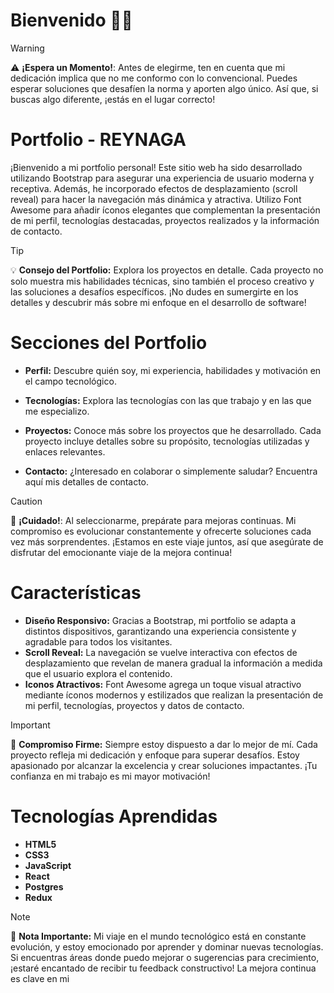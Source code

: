 # Bienvenido 🖐🏻

> [!WARNING]
> ⚠️ **¡Espera un Momento!**: Antes de elegirme, ten en cuenta que mi dedicación implica que no me conformo con lo convencional. Puedes esperar soluciones que desafíen la norma y aporten algo único. Así que, si buscas algo diferente, ¡estás en el lugar correcto!

# Portfolio - REYNAGA

¡Bienvenido a mi portfolio personal! Este sitio web ha sido desarrollado utilizando Bootstrap para asegurar una experiencia de usuario moderna y receptiva. Además, he incorporado efectos de desplazamiento (scroll reveal) para hacer la navegación más dinámica y atractiva. Utilizo Font Awesome para añadir íconos elegantes que complementan la presentación de mi perfil, tecnologías destacadas, proyectos realizados y la información de contacto.

> [!TIP]
> 💡 **Consejo del Portfolio:** Explora los proyectos en detalle. Cada proyecto no solo muestra mis habilidades técnicas, sino también el proceso creativo y las soluciones a desafíos específicos. ¡No dudes en sumergirte en los detalles y descubrir más sobre mi enfoque en el desarrollo de software!

# Secciones del Portfolio

* **Perfil:** Descubre quién soy, mi experiencia, habilidades y motivación en el campo tecnológico.

* **Tecnologías:** Explora las tecnologías con las que trabajo y en las que me especializo.

* **Proyectos:** Conoce más sobre los proyectos que he desarrollado. Cada proyecto incluye detalles sobre su propósito, tecnologías utilizadas y enlaces relevantes.

* **Contacto:** ¿Interesado en colaborar o simplemente saludar? Encuentra aquí mis detalles de contacto.

> [!CAUTION]
> 🚨 **¡Cuidado!**: Al seleccionarme, prepárate para mejoras continuas. Mi compromiso es evolucionar constantemente y ofrecerte soluciones cada vez más sorprendentes. ¡Estamos en este viaje juntos, así que asegúrate de disfrutar del emocionante viaje de la mejora continua!

# Características 
* **Diseño Responsivo:** Gracias a Bootstrap, mi portfolio se adapta a distintos dispositivos, garantizando una experiencia consistente y agradable para todos los visitantes.
* **Scroll Reveal:** La navegación se vuelve interactiva con efectos de desplazamiento que revelan de manera gradual la información a medida que el usuario explora el contenido.
* **Iconos Atractivos:** Font Awesome agrega un toque visual atractivo mediante íconos modernos y estilizados que realizan la presentación de mi perfil, tecnologías, proyectos y datos de contacto.

> [!IMPORTANT]
> 🎯 **Compromiso Firme:** Siempre estoy dispuesto a dar lo mejor de mí. Cada proyecto refleja mi dedicación y enfoque para superar desafíos. Estoy apasionado por alcanzar la excelencia y crear soluciones impactantes. ¡Tu confianza en mi trabajo es mi mayor motivación!

 # Tecnologías Aprendidas 
 * **HTML5**
 * **CSS3**
 * **JavaScript**
 * **React**
 * **Postgres**
 * **Redux**

> [!NOTE]
> 🚀 **Nota Importante:** Mi viaje en el mundo tecnológico está en constante evolución, y estoy emocionado por aprender y dominar nuevas tecnologías. Si encuentras áreas donde puedo mejorar o sugerencias para crecimiento, ¡estaré encantado de recibir tu feedback constructivo! La mejora continua es clave en mi
